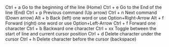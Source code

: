 Ctrl + a   Go to the beginning of the line (Home)
 Ctrl + e   Go to the End of the line (End)
 Ctrl + p   Previous command (Up arrow)
 Ctrl + n   Next command (Down arrow)
  Alt + b   Back (left) one word      or use Option+Right-Arrow
  Alt + f   Forward (right) one word  or use Option+Left-Arrow
 Ctrl + f   Forward one character
 Ctrl + b   Backward one character
 Ctrl + xx  Toggle between the start of line and current cursor position
 Ctrl + d   Delete character under the cursor
 Ctrl + h   Delete character before the cursor (backspace)
